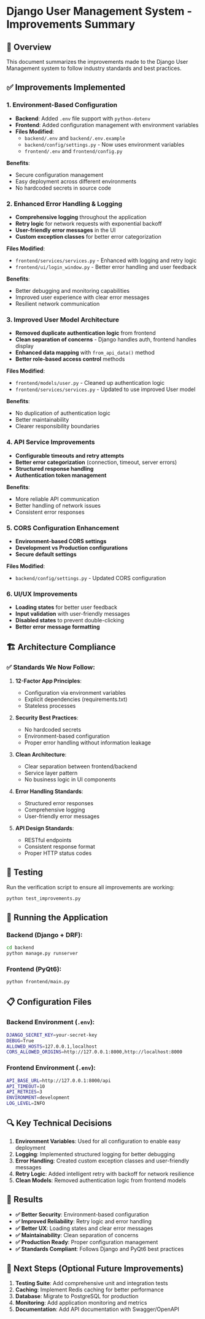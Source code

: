 # Django User Management System - Improvements Summary

## 🎯 Overview
This document summarizes the improvements made to the Django User Management system to follow industry standards and best practices.

## ✅ Improvements Implemented

### 1. **Environment-Based Configuration**
- **Backend**: Added `.env` file support with `python-dotenv`
- **Frontend**: Added configuration management with environment variables
- **Files Modified**:
  - `backend/.env` and `backend/.env.example`
  - `backend/config/settings.py` - Now uses environment variables
  - `frontend/.env` and `frontend/config.py`

**Benefits**:
- Secure configuration management
- Easy deployment across different environments
- No hardcoded secrets in source code

### 2. **Enhanced Error Handling & Logging**
- **Comprehensive logging** throughout the application
- **Retry logic** for network requests with exponential backoff
- **User-friendly error messages** in the UI
- **Custom exception classes** for better error categorization

**Files Modified**:
- `frontend/services/services.py` - Enhanced with logging and retry logic
- `frontend/ui/login_window.py` - Better error handling and user feedback

**Benefits**:
- Better debugging and monitoring capabilities
- Improved user experience with clear error messages
- Resilient network communication

### 3. **Improved User Model Architecture**
- **Removed duplicate authentication logic** from frontend
- **Clean separation of concerns** - Django handles auth, frontend handles display
- **Enhanced data mapping** with `from_api_data()` method
- **Better role-based access control** methods

**Files Modified**:
- `frontend/models/user.py` - Cleaned up authentication logic
- `frontend/services/services.py` - Updated to use improved User model

**Benefits**:
- No duplication of authentication logic
- Better maintainability
- Clearer responsibility boundaries

### 4. **API Service Improvements**
- **Configurable timeouts and retry attempts**
- **Better error categorization** (connection, timeout, server errors)
- **Structured response handling**
- **Authentication token management**

**Benefits**:
- More reliable API communication
- Better handling of network issues
- Consistent error responses

### 5. **CORS Configuration Enhancement**
- **Environment-based CORS settings**
- **Development vs Production configurations**
- **Secure default settings**

**Files Modified**:
- `backend/config/settings.py` - Updated CORS configuration

### 6. **UI/UX Improvements**
- **Loading states** for better user feedback
- **Input validation** with user-friendly messages
- **Disabled states** to prevent double-clicking
- **Better error message formatting**

## 🏗️ Architecture Compliance

### ✅ **Standards We Now Follow**:

1. **12-Factor App Principles**:
   - Configuration via environment variables
   - Explicit dependencies (requirements.txt)
   - Stateless processes

2. **Security Best Practices**:
   - No hardcoded secrets
   - Environment-based configuration
   - Proper error handling without information leakage

3. **Clean Architecture**:
   - Clear separation between frontend/backend
   - Service layer pattern
   - No business logic in UI components

4. **Error Handling Standards**:
   - Structured error responses
   - Comprehensive logging
   - User-friendly error messages

5. **API Design Standards**:
   - RESTful endpoints
   - Consistent response format
   - Proper HTTP status codes

## 🧪 Testing

Run the verification script to ensure all improvements are working:

```bash
python test_improvements.py
```

## 🚀 Running the Application

### Backend (Django + DRF):
```bash
cd backend
python manage.py runserver
```

### Frontend (PyQt6):
```bash
python frontend/main.py
```

## 📋 Configuration Files

### Backend Environment (`.env`):
```bash
DJANGO_SECRET_KEY=your-secret-key
DEBUG=True
ALLOWED_HOSTS=127.0.0.1,localhost
CORS_ALLOWED_ORIGINS=http://127.0.0.1:8000,http://localhost:8000
```

### Frontend Environment (`.env`):
```bash
API_BASE_URL=http://127.0.0.1:8000/api
API_TIMEOUT=10
API_RETRIES=3
ENVIRONMENT=development
LOG_LEVEL=INFO
```

## 🔍 Key Technical Decisions

1. **Environment Variables**: Used for all configuration to enable easy deployment
2. **Logging**: Implemented structured logging for better debugging
3. **Error Handling**: Created custom exception classes and user-friendly messages
4. **Retry Logic**: Added intelligent retry with backoff for network resilience
5. **Clean Models**: Removed authentication logic from frontend models

## 🎉 Results

- **✅ Better Security**: Environment-based configuration
- **✅ Improved Reliability**: Retry logic and error handling
- **✅ Better UX**: Loading states and clear error messages
- **✅ Maintainability**: Clean separation of concerns
- **✅ Production Ready**: Proper configuration management
- **✅ Standards Compliant**: Follows Django and PyQt6 best practices

## 📝 Next Steps (Optional Future Improvements)

1. **Testing Suite**: Add comprehensive unit and integration tests
2. **Caching**: Implement Redis caching for better performance
3. **Database**: Migrate to PostgreSQL for production
4. **Monitoring**: Add application monitoring and metrics
5. **Documentation**: Add API documentation with Swagger/OpenAPI
